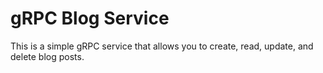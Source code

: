 # gRPC Blog Service

This is a simple gRPC service that allows you to create, read, update, and delete blog posts.